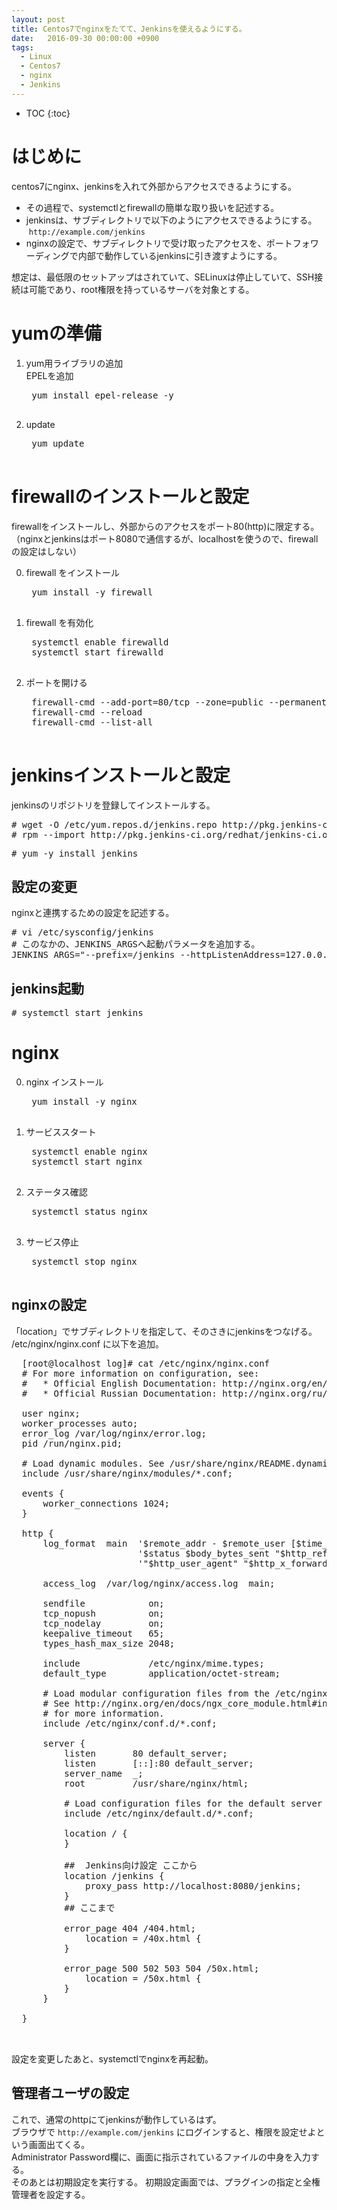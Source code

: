 ```yaml
---
layout: post
title: Centos7でnginxをたてて、Jenkinsを使えるようにする。
date:   2016-09-30 00:00:00 +0900
tags:
  - Linux
  - Centos7
  - nginx
  - Jenkins
---
```


* TOC
{:toc}

# はじめに

centos7にnginx、jenkinsを入れて外部からアクセスできるようにする。  

* その過程で、systemctlとfirewallの簡単な取り扱いを記述する。  
* jenkinsは、サブディレクトリで以下のようにアクセスできるようにする。  
  `http://example.com/jenkins`  
* nginxの設定で、サブディレクトリで受け取ったアクセスを、ポートフォワーディングで内部で動作しているjenkinsに引き渡すようにする。  

想定は、最低限のセットアップはされていて、SELinuxは停止していて、SSH接続は可能であり、root権限を持っているサーバを対象とする。

# yumの準備

1. yum用ライブラリの追加  
    EPELを追加
    <pre>
    yum install epel-release -y
    </pre>  
2. update  
    <pre>
    yum update
    </pre>

# firewallのインストールと設定

firewallをインストールし、外部からのアクセスをポート80(http)に限定する。  
（nginxとjenkinsはポート8080で通信するが、localhostを使うので、firewallの設定はしない）  

0. firewall をインストール
    <pre>
    yum install -y firewall
    </pre>
1. firewall を有効化  
    <pre>
    systemctl enable firewalld
    systemctl start firewalld
    </pre>
2. ポートを開ける  
    <pre>
    firewall-cmd --add-port=80/tcp --zone=public --permanent
    firewall-cmd --reload
    firewall-cmd --list-all
    </pre>

# jenkinsインストールと設定

jenkinsのリポジトリを登録してインストールする。  

<pre>
# wget -O /etc/yum.repos.d/jenkins.repo http://pkg.jenkins-ci.org/redhat/jenkins.repo
# rpm --import http://pkg.jenkins-ci.org/redhat/jenkins-ci.org.key
</pre>
<pre>
# yum -y install jenkins
</pre>

##  設定の変更  

nginxと連携するための設定を記述する。  

<pre>
# vi /etc/sysconfig/jenkins
# このなかの、JENKINS_ARGSへ起動パラメータを追加する。
JENKINS_ARGS="--prefix=/jenkins --httpListenAddress=127.0.0.1"
</pre>

##  jenkins起動  

<pre>
# systemctl start jenkins
</pre>

# nginx

0. nginx インストール

    <pre>
    yum install -y nginx
    </pre>

1. サービススタート  

    <pre>
    systemctl enable nginx
    systemctl start nginx
    </pre>

2. ステータス確認

    <pre>
    systemctl status nginx
    </pre>

3. サービス停止
    <pre>
    systemctl stop nginx
    </pre>

## nginxの設定

「location」でサブディレクトリを指定して、そのさきにjenkinsをつなげる。  
/etc/nginx/nginx.conf に以下を追加。

  <pre>
  [root@localhost log]# cat /etc/nginx/nginx.conf
  # For more information on configuration, see:
  #   * Official English Documentation: http://nginx.org/en/docs/
  #   * Official Russian Documentation: http://nginx.org/ru/docs/

  user nginx;
  worker_processes auto;
  error_log /var/log/nginx/error.log;
  pid /run/nginx.pid;

  # Load dynamic modules. See /usr/share/nginx/README.dynamic.
  include /usr/share/nginx/modules/*.conf;

  events {
      worker_connections 1024;
  }

  http {
      log_format  main  '$remote_addr - $remote_user [$time_local] "$request" '
                        '$status $body_bytes_sent "$http_referer" '
                        '"$http_user_agent" "$http_x_forwarded_for"';

      access_log  /var/log/nginx/access.log  main;

      sendfile            on;
      tcp_nopush          on;
      tcp_nodelay         on;
      keepalive_timeout   65;
      types_hash_max_size 2048;

      include             /etc/nginx/mime.types;
      default_type        application/octet-stream;

      # Load modular configuration files from the /etc/nginx/conf.d directory.
      # See http://nginx.org/en/docs/ngx_core_module.html#include
      # for more information.
      include /etc/nginx/conf.d/*.conf;

      server {
          listen       80 default_server;
          listen       [::]:80 default_server;
          server_name  _;
          root         /usr/share/nginx/html;

          # Load configuration files for the default server block.
          include /etc/nginx/default.d/*.conf;

          location / {
          }

          ##  Jenkins向け設定 ここから
          location /jenkins {
              proxy_pass http://localhost:8080/jenkins;
          }
          ## ここまで

          error_page 404 /404.html;
              location = /40x.html {
          }

          error_page 500 502 503 504 /50x.html;
              location = /50x.html {
          }
      }

  }

  </pre>

設定を変更したあと、systemctlでnginxを再起動。

##  管理者ユーザの設定  

これで、通常のhttpにてjenkinsが動作しているはず。  
ブラウザで `http://example.com/jenkins` にログインすると、権限を設定せよという画面出てくる。  
Administrator Password欄に、画面に指示されているファイルの中身を入力する。  
そのあとは初期設定を実行する。
初期設定画面では、プラグインの指定と全権管理者を設定する。
